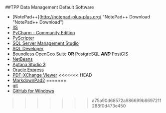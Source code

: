 ##TPP Data Management Default Software

* [NotePad++](http://notepad-plus-plus.org/ "NotePad++ Download "NotePad++ Download")
* [IIS](http://technet.microsoft.com/en-us/library/cc725762.aspx "Install Instructions")
* [PyCharm - Community Edition](http://www.jetbrains.com/pycharm/download/ "PyCharm Download")
* [PyScripter](https://code.google.com/p/pyscripter/downloads/list "PyScripter Download")
* [SQL Server Management Studio](http://www.microsoft.com/en-in/download/details.aspx?id=29062 "SQLServer Management Studio")
* [SQL Developer](http://www.oracle.com/technetwork/developer-tools/sql-developer/downloads/index.html "SQL Developer Download")
* [Boundless OpenGeo Suite](http://boundlessgeo.com/solutions/opengeo-suite/download/ "Boundless OpenGeo Suite")
    __OR__ [PostgreSQL](http://www.postgresql.org/download/ "PostgreSQL") __*AND*__ [PostGIS](http://postgis.net/install "PostGIS Extension")
* [NetBeans](https://netbeans.org/downloads/ "NetBeans")
* [Aptana Studio 3](http://www.aptana.com/ "Aptana Studio Download")
* [Oracle Express](http://www.oracle.com/technetwork/database/database-technologies/express-edition/downloads/index.html "Oracle 11g Download")
* [PDF-XChange Viewer](http://www.tracker-software.com/product/downloads "PDF-XChange Viewer")
<<<<<<< HEAD
* [MarkdownPad2](http://markdownpad.com/download.html "MarkdownPad2 Download")
=======
* [git](http://git-scm.com/download/win "git download")
* [GitHub for Windows](http://windows.github.com/ "GitHub Application Download")
>>>>>>> a75a90d68572a986699b6697211288f0d473e450
